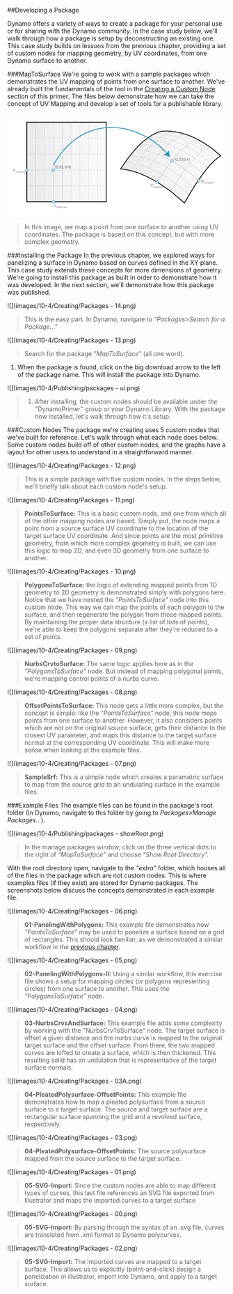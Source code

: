 <style>
img{display:block;margin-left: auto;   margin-right: auto }
</style>

##Developing a Package

Dynamo offers a variety of ways to create a package for your personal use or for sharing with the Dynamo community.  In the case study below, we'll walk through how a package is setup by deconstructing an existing one.  This case study builds on lessons from the previous chapter, providing a set of custom nodes for mapping geometry, by UV coordinates, from one Dynamo surface to another.

###MapToSurface
We're going to work with a sample packages which demonstrates the UV mapping of points from one surface to another.  We've already built the fundamentals of the tool in the [Creating a Custom Node](../09_Custom-Nodes/9-2_Creating.md) section of this primer.  The files below demonstrate how we can take the concept of UV Mapping and develop a set of tools for a publishable library.

![](images/10-4/uvMap.png)
> In this image, we map a point from one surface to another using UV coordinates. The package is based on this concept, but with more complex geometry.

###Installing the Package
In the previous chapter, we explored ways for panelizing a surface in Dynamo based on curves defined in the XY plane. This case study extends these concepts for more dimensions of geometry.  We're going to install this package as built in order to demonstrate how it was developed.  In the next section, we'll demonstrate how this package was published.

![](images/10-4/Creating/Packages - 14.png)
> This is the easy part. In Dynamo, navigate to *"Packages>Search for a Package..."*

![](images/10-4/Creating/Packages - 13.png)
> Search for the package *"MapToSurface"* (all one word).
1. When the package is found, click on the big download arrow to the left of the package name.  This will install the package into Dynamo.

![](images/10-4/Publishing/packages - ui.png)
> 1. After installing, the custom nodes should be available under the "DynamoPrimer" group or your Dynamo Library. With the package now installed, let's walk through how it's setup.

###Custom Nodes
The package we're creating uses 5 custom nodes that we've built for reference. Let's walk through what each node does below.  Some custom nodes build off of other custom nodes, and the graphs have a layout for other users to understand in a straightforward manner.

![](images/10-4/Creating/Packages - 12.png)
> This is a simple package with five custom nodes. In the steps below, we'll briefly talk about each custom node's setup.

![](images/10-4/Creating/Packages - 11.png)
> **PointsToSurface:** This is a basic custom node, and one from which all of the other mapping nodes are based.  Simply put, the node maps a point from a source surface UV coordinate to the location of the target surface UV coordinate.  And since points are the most primitive geometry, from which more complex geometry is built, we can use this logic to map 2D, and even 3D geometry from one surface to another.

![](images/10-4/Creating/Packages - 10.png)
> **PolygonsToSurface:** the logic of extending mapped points from 1D geometry to 2D geometry is demonstrated simply with polygons here.  Notice that we have nested the *"PointsToSurface"* node into this custom node.  This way we can map the points of each polygon to the surface, and then regenerate the polygon from those mapped points.  By maintaining the proper data structure (a list of lists of points), we're able to keep the polygons separate after they're reduced to a set of points.

![](images/10-4/Creating/Packages - 09.png)
> **NurbsCrvtoSurface:** The same logic applies here as in the *"PolygonsToSurface"* node. But instead of mapping polygonal points, we're mapping control points of a nurbs curve.

![](images/10-4/Creating/Packages - 08.png)
> **OffsetPointsToSurface:** This node gets a little more complex, but the concept is simple: like the *"PointsToSurface"* node, this node maps points from one surface to another. However, it also considers points which are not on the original source surface, gets their distance to the closest UV parameter, and maps this distance to the target surface normal at the corresponding UV coordinate.  This will make more sense when looking at the example files.

![](images/10-4/Creating/Packages - 07.png)
> **SampleSrf:** This is a simple node which creates a parametric surface to map from the source grid to an undulating surface in the example files.

###Example Files
The example files can be found in the package's root folder (In Dynamo, navigate to this folder by going to *Packages>Manage Packages...*). 

![](images/10-4/Publishing/packages - showRoot.png)
> In the manage packages window, click on the three vertical dots to the right of *"MapToSurface"* and choose *"Show Root Directory".* 

With the root directory open, navigate to the *"extra"* folder, which houses all of the files in the package which are not custom nodes.  This is where examples files (if they exist) are stored for Dynamo packages.  The screenshots below discuss the concepts demonstrated in each example file.

![](images/10-4/Creating/Packages - 06.png)
> **01-PanelingWithPolygons:** This example file demonstrates how *"PointsToSurface"* may be used to panelize a surface based on a grid of rectangles.  This should look familiar, as we demonstrated a similar workflow in the [previous chapter](../09_Custom-Nodes/9-2_Creating.md).

![](images/10-4/Creating/Packages - 05.png)
> **02-PanelingWithPolygons-II:** Using a similar workflow, this exercise file shows a setup for mapping circles (or polygons representing circles) from one surface to another.  This uses the *"PolygonsToSurface"* node.

![](images/10-4/Creating/Packages - 04.png)
> **03-NurbsCrvsAndSurface:** This example file adds some complexity by working with the "NurbsCrvToSurface" node. The target surface is offset a given distance and the nurbs curve is mapped to the original target surface and the offset surface.  From there, the two mapped curves are lofted to create a surface, which is then thickened.  This resulting solid has an undulation that is representative of the target surface normals.

![](images/10-4/Creating/Packages - 03A.png)
> **04-PleatedPolysurface-OffsetPoints:** This example file demonstrates how to map a pleated polysurface from a source surface to a target surface.  The source and target surface are a rectangular surface spanning the grid and a revolved surface, respectively.

![](images/10-4/Creating/Packages - 03.png)
> **04-PleatedPolysurface-OffsetPoints:** The source polysurface mapped from the source surface to the target surface.

![](images/10-4/Creating/Packages - 01.png)
> **05-SVG-Import:** Since the custom nodes are able to map different types of curves, this last file references an SVG file exported from Illustrator and maps the imported curves to a target surface

![](images/10-4/Creating/Packages - 00.png)
> **05-SVG-Import:** By parsing through the syntax of an .svg file, curves are translated from .xml format to Dynamo polycurves.

![](images/10-4/Creating/Packages - 02.png)
> **05-SVG-Import:** The imported curves are mapped to a target surface. This allows us to explicitly (point-and-click) design a panelization in illustrator, import into Dynamo, and apply to a target surface.


